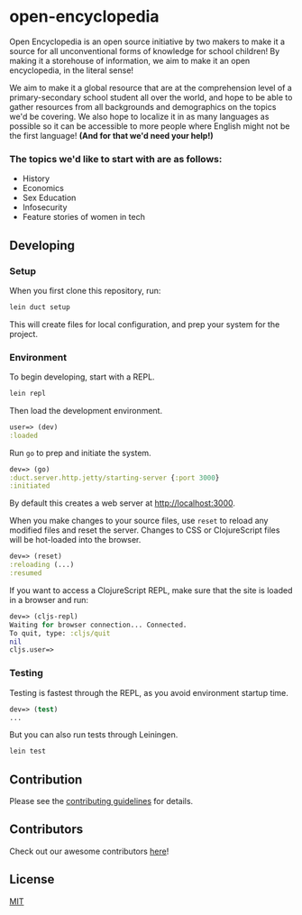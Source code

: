 # open-encyclopedia
Open Encyclopedia is an open source initiative by two makers to make it a source for all unconventional forms of 
knowledge for school children! By making it a storehouse of information, we aim to make it an open encyclopedia, 
in the literal sense!

We aim to make it a global resource that are at the comprehension level of a primary-secondary 
school student all over the world, and hope to be able to gather resources from all 
backgrounds and demographics on the topics we'd be covering. We also hope to localize it
in as many languages as possible so it can be accessible to more people where English 
might not be the first language! **(And for that we'd need your help!)**

###  The topics we'd like to start with are as follows:
- History
- Economics
- Sex Education
- Infosecurity
- Feature stories of women in tech

## Developing

### Setup

When you first clone this repository, run:

```sh
lein duct setup
```

This will create files for local configuration, and prep your system
for the project.

### Environment

To begin developing, start with a REPL.

```sh
lein repl
```

Then load the development environment.

```clojure
user=> (dev)
:loaded
```

Run `go` to prep and initiate the system.

```clojure
dev=> (go)
:duct.server.http.jetty/starting-server {:port 3000}
:initiated
```

By default this creates a web server at <http://localhost:3000>.

When you make changes to your source files, use `reset` to reload any
modified files and reset the server. Changes to CSS or ClojureScript
files will be hot-loaded into the browser.

```clojure
dev=> (reset)
:reloading (...)
:resumed
```

If you want to access a ClojureScript REPL, make sure that the site is loaded
in a browser and run:

```clojure
dev=> (cljs-repl)
Waiting for browser connection... Connected.
To quit, type: :cljs/quit
nil
cljs.user=>
```

### Testing

Testing is fastest through the REPL, as you avoid environment startup
time.

```clojure
dev=> (test)
...
```

But you can also run tests through Leiningen.

```sh
lein test
```

## Contribution

Please see the [contributing guidelines](./CONTRIBUTING.md) for details.

## Contributors

Check out our awesome contributors [here](./CONTRIBUTORS.md)!

## License

[MIT](./LICENSE)


